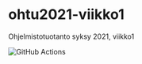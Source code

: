 # ohtu2021-viikko1
Ohjelmistotuotanto syksy 2021, viikko1

![GitHub Actions](https://github.com/shlevanto/ohtu2021-viikko1/workflows/CI/badge.svg)

